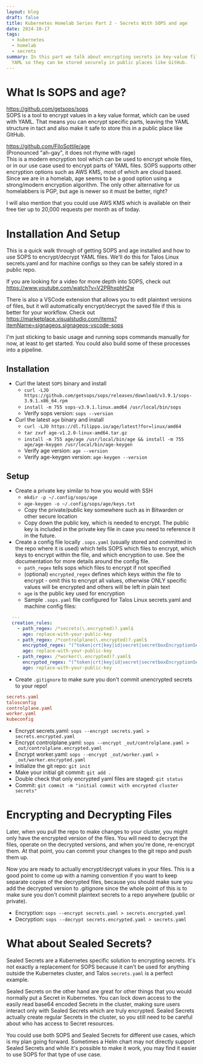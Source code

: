 ```yaml
---
layout: blog
draft: false
title: Kubernetes Homelab Series Part 2 - Secrets With SOPS and age
date: 2024-10-17
tags:
  - kubernetes
  - homelab
  - secrets
summary: In this part we talk about encrypting secrets in key-value files like
  YAML so they can be stored securely in public places like GitHub.
---
```

# What Is SOPS and age?
https://github.com/getsops/sops  
SOPS is a tool to encrypt values in a key value format, which can be used with YAML. That means you can encrypt specific parts, leaving the YAML structure in tact and also make it safe to store this in a public place like GitHub.

https://github.com/FiloSottile/age  
(Pronounced "ah-gay", it does not rhyme with rage)  
This is a modern encryption tool which can be used to encrypt whole files, or in our use case used to encrypt parts of YAML files. SOPS supports other encryption options such as AWS KMS, most of which are cloud based. Since we are in a homelab, age seems to be a good option using a strong/modern encryption algorithm. The only other alternative for us homelabbers is PGP, but age is newer so it must be better, right?

I will also mention that you could use AWS KMS which is available on their free tier up to 20,000 requests per month as of today.

# Installation And Setup
This is a quick walk through of getting SOPS and age installed and how to use SOPS to encrypt/decrypt YAML files. We'll do this for Talos Linux secrets.yaml and for machine configs so they can be safely stored in a public repo.

If you are looking for a video for more depth into SOPS, check out https://www.youtube.com/watch?v=V2PRhxphH2w

There is also a VSCode extension that allows you to edit plaintext versions of files, but it will automatically encrypt/decrypt the saved file if this is better for your workflow. Check out https://marketplace.visualstudio.com/items?itemName=signageos.signageos-vscode-sops

I'm just sticking to basic usage and running sops commands manually for now, at least to get started. You could also build some of these processes into a pipeline.

## Installation
- Curl the latest `SOPS` binary and install
  - `curl -LJO https://github.com/getsops/sops/releases/download/v3.9.1/sops-3.9.1.x86_64.rpm`
  - `install -m 755 sops-v3.9.1.linux.amd64 /usr/local/bin/sops`
  - Verify sops version: `sops --version`
- Curl the latest `age` binary and install
  - `curl -LJO https://dl.filippo.io/age/latest?for=linux/amd64`
  - `tar zxvf age-v1.2.0-linux-amd64.tar.gz`
  - `install -m 755 age/age /usr/local/bin/age && install -m 755 age/age-keygen /usr/local/bin/age-keygen`
  - Verify age version: `age --version`
  - Verify age-keygen version: `age-keygen --version`

## Setup
- Create a private key similar to how you would with SSH
  - `mkdir -p ~/.config/sops/age`
  - `age-keygen -o ~/.config/sops/age/keys.txt`
  - Copy the private/public key somewhere such as in Bitwarden or other secure location
  - Copy down the public key, which is needed to encrypt. The public key is included in the private key file in case you need to reference it in the future.
- Create a config file locally `.sops.yaml` (usually stored and committed in the repo where it is used) which tells SOPS which files to encrypt, which keys to encrypt within the file, and which encryption to use. See the documentation for more details around the config file.
  - `path_regex` tells sops which files to encrypt if not specified
  - (optional) `encrypted_regex` defines which keys within the file to encrypt - omit this to encrypt all values, otherwise ONLY specific values will be encrypted and others will be left in plain text
  - `age` is the public key used for encryption
  - Sample `.sops.yaml` file configured for Talos Linux secrets.yaml and machine config files:
```yaml
  ---
  creation_rules:
    - path_regex: /*secrets(\.encrypted)?.yaml$
      age: replace-with-your-public-key
    - path_regex: /*controlplane(\.encrypted)?.yaml$
      encrypted_regex: "(^token|crt|key|id|secret|secretboxEncryptionSecret)$"
      age: replace-with-your-public-key
    - path_regex: /*worker(\.encrypted)?.yaml$
      encrypted_regex: "(^token|crt|key|id|secret|secretboxEncryptionSecret)$"
      age: replace-with-your-public-key
  ```
- Create `.gitignore` to make sure you don't commit unencrypted secrets to your repo!
```ini
secrets.yaml
talosconfig
controlplane.yaml
worker.yaml
kubeconfig
```
- Encrypt secrets.yaml: `sops --encrypt secrets.yaml > secrets.encrypted.yaml`
- Encrypt controlplane.yaml: `sops --encrypt _out/controlplane.yaml > _out/controlplane.encrypted.yaml`
- Encrypt worker.yaml: `sops --encrypt _out/worker.yaml > _out/worker.encrypted.yaml`
- Initialize the git repo: `git init`
- Make your initial git commit: `git add .`
- Double check that only encrypted yaml files are staged: `git status`
- Commit: `git commit -m "initial commit with encrypted cluster secrets"`

# Encrypting and Decrypting Files
Later, when you pull the repo to make changes to your cluster, you might only have the encrypted version of the files. You will need to decrypt the files, operate on the decrypted versions, and when you're done, re-encrypt them. At that point, you can commit your changes to the git repo and push them up.

Now you are ready to actually encrypt/decrypt values in your files. This is a good point to come up with a naming convention if you want to keep separate copies of the decrypted files, because you should make sure you add the decrypted version to .gitignore since the whole point of this is to make sure you don't commit plaintext secrets to a repo anywhere (public or private).

- Encryption: `sops --encrypt secrets.yaml > secrets.encrypted.yaml`
- Decryption: `sops --decrypt secrets.encrypted.yaml > secrets.yaml`

# What about Sealed Secrets?
Sealed Secrets are a Kubernetes specific solution to encrypting secrets. It's not exactly a replacement for SOPS because it can't be used for anything outside the Kubernetes cluster, and Talos `secrets.yaml` is a perfect example.

Sealed Secrets on the other hand are great for other things that you would normally put a Secret in Kubernetes. You can lock down access to the easily read base64 encoded Secrets in the cluster, making sure users interact only with Sealed Secrets which are truly encrypted. Sealed Secrets actually create regular Secrets in the cluster, so you still need to be careful about who has access to Secret resources.

You could use both SOPS and Sealed Secrets for different use cases, which is my plan going forward. Sometimes a Helm chart may not directly support Sealed Secrets and while it's possible to make it work, you may find it easier to use SOPS for that type of use case.
